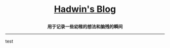 
**<p align="center">[Hadwin's Blog](https://hadwinn.github.io)</p>**
====

**<p align="center">用于记录一些幼稚的想法和脑残的瞬间</p>**

---

test

